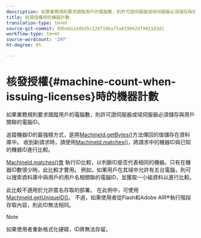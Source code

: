 ```yaml
---
description: 如果業務規則要求跟蹤用戶的電腦數，則許可證伺服器或域伺服器必須儲存與用戶關聯的電腦ID。
title: 核發授權時的機器計數
translation-type: tm+mt
source-git-commit: 89bdda1d4bd5c126f19ba75a819942df901183d1
workflow-type: tm+mt
source-wordcount: '297'
ht-degree: 0%

---
```



# 核發授權{#machine-count-when-issuing-licenses}時的機器計數

如果業務規則要求跟蹤用戶的電腦數，則許可證伺服器或域伺服器必須儲存與用戶關聯的電腦ID。

追蹤機器ID的最強穩方式，是將[MachineId.getBytes()](https://help.adobe.com/en_US/primetime/api/drm-apis/server/javadocs-flashaccess-pro/com/adobe/flashaccess/sdk/cert/MachineId.html#getBytes())方法傳回的值儲存在資料庫中。 收到新請求時，請使用[MachineId.matches()](https://help.adobe.com/en_US/primetime/api/drm-apis/server/javadocs-flashaccess-pro/com/adobe/flashaccess/sdk/cert/MachineId.html#matches(com.adobe.flashaccess.sdk.cert.MachineId))，將請求中的機器ID與已知的機器ID進行比較。

[MachineId.matches()會](https://help.adobe.com/en_US/primetime/api/drm-apis/server/javadocs-flashaccess-pro/com/adobe/flashaccess/sdk/cert/MachineId.html#matches(com.adobe.flashaccess.sdk.cert.MachineId)) 執行ID比較，以判斷ID是否代表相同的機器。只有在機器ID數很少時，此比較才實用。 例如，如果用戶在其域中允許有五台電腦，則可以搜索資料庫中與用戶的用戶名相關聯的電腦ID，並獲取一小組資料以進行比較。

此比較不適用於允許匿名存取的部署。 在此例中，可使用[MachineId.getUniqueID()](https://help.adobe.com/en_US/primetime/api/drm-apis/server/javadocs-flashaccess-pro/com/adobe/flashaccess/sdk/cert/MachineId.html#getUniqueId())。 不過，如果使用者從Flash和Adobe AIR®執行階段存取內容，則此ID無法相同。

>[!NOTE]
>
>如果使用者重新格式化硬碟，ID將無法存留。